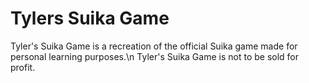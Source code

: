 # Tylers Suika Game
 Tyler's Suika Game is a recreation of the official Suika game made for personal learning purposes.\n
 Tyler's Suika Game is not to be sold for profit.
